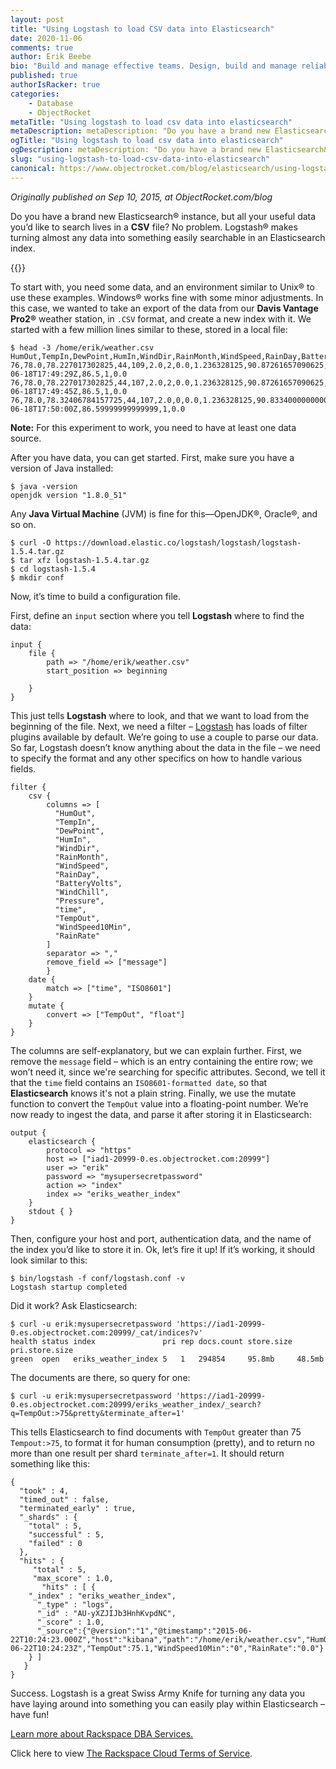 ```yaml
---
layout: post
title: "Using Logstash to load CSV data into Elasticsearch"
date: 2020-11-06
comments: true
author: Erik Beebe
bio: "Build and manage effective teams. Design, build and manage reliable infrastructure, networks, processes. Datacenter, infrastructure planning. Databases (MongoDB, MySQL, etc.). Containers and virtualization (OpenVZ, LXC, Proxmox, Docker, KVM, etc). Storage engineering."
published: true
authorIsRacker: true
categories:
    - Database
    - ObjectRocket
metaTitle: "Using logstash to load csv data into elasticsearch"
metaDescription: metaDescription: "Do you have a brand new Elasticsearch&reg; instance, but all your useful data you’d like to search lives in a **CSV** file? No problem. Logstash&reg; makes turning almost any data into something easily searchable in an Elasticsearch index."
ogTitle: "Using logstash to load csv data into elasticsearch"
ogDescription: metaDescription: "Do you have a brand new Elasticsearch&reg; instance, but all your useful data you’d like to search lives in a **CSV** file? No problem. Logstash&reg; makes turning almost any data into something easily searchable in an Elasticsearch index."
slug: "using-logstash-to-load-csv-data-into-elasticsearch"
canonical: https://www.objectrocket.com/blog/elasticsearch/using-logstash-for-csv-data-elasticsearch/
---
```


*Originally published on Sep 10, 2015, at ObjectRocket.com/blog*

Do you have a brand new Elasticsearch&reg; instance, but all your useful data you’d like to search lives in a **CSV** file? No problem. Logstash&reg; makes turning almost any data into something easily searchable in an Elasticsearch index.

<!--more-->

{{<img src="picture1.png" title="" alt="">}}

To start with, you need some data, and an environment similar to Unix&reg; to use these examples. Windows&reg; works fine with some minor adjustments. In this case, we wanted to take an export of the data from our **Davis Vantage Pro2&reg;** weather station, in `.CSV` format, and create a new index with it.
We started with a few million lines similar to these, stored in a local file:

    $ head -3 /home/erik/weather.csv
    HumOut,TempIn,DewPoint,HumIn,WindDir,RainMonth,WindSpeed,RainDay,BatteryVolts,WindChill,Pressure,time,TempOut,WindSpeed10Min,RainRate
    76,78.0,78.227017302825,44,109,2.0,2,0.0,1.236328125,90.87261657090625,29.543,2015-06-18T17:49:29Z,86.5,1,0.0
    76,78.0,78.227017302825,44,107,2.0,2,0.0,1.236328125,90.87261657090625,29.543,2015-06-18T17:49:45Z,86.5,1,0.0
    76,78.0,78.32406784157725,44,107,2.0,0,0.0,1.236328125,90.83340000000001,29.543,2015-06-18T17:50:00Z,86.59999999999999,1,0.0

**Note:** For this experiment to work, you need to have at least one data source.

After you have data, you can get started. First, make sure you have a version of Java installed:

    $ java -version
    openjdk version "1.8.0_51"

Any **Java Virtual Machine** (JVM) is fine for this&mdash;OpenJDK&reg;, Oracle&reg;, and so on.

    $ curl -O https://download.elastic.co/logstash/logstash/logstash-1.5.4.tar.gz
    $ tar xfz logstash-1.5.4.tar.gz
    $ cd logstash-1.5.4
    $ mkdir conf

Now, it’s time to build a configuration file.

First, define an `input` section where you tell **Logstash** where to find the data:

    input {
        file {
            path => "/home/erik/weather.csv"
            start_position => beginning

        }
    }

This just tells **Logstash** where to look, and that we want to load from the beginning of the file. Next, we need a filter – [Logstash](https://www.elastic.co/guide/en/logstash/current/filter-plugins.html) has loads of filter plugins available by default. We’re going to use a couple to parse our data. So far, Logstash doesn’t know anything about the data in the file – we need to specify the format and any other specifics on how to handle various fields.

    filter {
        csv {
            columns => [
              "HumOut",
              "TempIn",
              "DewPoint",
              "HumIn",
              "WindDir",
              "RainMonth",
              "WindSpeed",
              "RainDay",
              "BatteryVolts",
              "WindChill",
              "Pressure",
              "time",
              "TempOut",
              "WindSpeed10Min",
              "RainRate"
            ]
            separator => ","
            remove_field => ["message"]
            }
        date {
            match => ["time", "ISO8601"]
        }
        mutate {
            convert => ["TempOut", "float"]
        }
    }

The columns are self-explanatory, but we can explain further. First, we remove the `message` field – which is an entry containing the entire row; we won’t need it, since we're searching for specific attributes. Second, we tell it that the `time` field contains an `ISO8601-formatted date`, so that **Elasticsearch** knows it's not a plain string. Finally, we use the mutate function to convert the `TempOut` value into a floating-point number.
We’re now ready to ingest the data, and parse it after storing it in Elasticsearch:

    output {
        elasticsearch {
            protocol => "https"
            host => ["iad1-20999-0.es.objectrocket.com:20999"]
            user => "erik"
            password => "mysupersecretpassword"
            action => "index"
            index => "eriks_weather_index"
        }
        stdout { }
    }

Then, configure your host and port, authentication data, and the name of the index you’d like to store it in. Ok, let’s fire it up! If it’s working, it should look similar to this:

    $ bin/logstash -f conf/logstash.conf -v
    Logstash startup completed

Did it work? Ask Elasticsearch:

    $ curl -u erik:mysupersecretpassword 'https://iad1-20999-0.es.objectrocket.com:20999/_cat/indices?v'
    health status index               pri rep docs.count store.size pri.store.size
    green  open   eriks_weather_index 5   1   294854     95.8mb     48.5mb

The documents are there, so query for one:

    $ curl -u erik:mysupersecretpassword 'https://iad1-20999-0.es.objectrocket.com:20999/eriks_weather_index/_search?q=TempOut:>75&pretty&terminate_after=1'

This tells Elasticsearch to find documents with `TempOut` greater than 75 `Tempout:>75`, to format it for human consumption (pretty), and to return no more than one result per shard `terminate_after=1`. It should return something like this:

    {
      "took" : 4,
      "timed_out" : false,
      "terminated_early" : true,
      "_shards" : {
        "total" : 5,
        "successful" : 5,
        "failed" : 0
      },
      "hits" : {
         "total" : 5,
         "max_score" : 1.0,
           "hits" : [ {
        "_index" : "eriks_weather_index",
          "_type" : "logs",
          "_id" : "AU-yXZJIJb3HnhKvpdNC",
          "_score" : 1.0,
          "_source":{"@version":"1","@timestamp":"2015-06-22T10:24:23.000Z","host":"kibana","path":"/home/erik/weather.csv","HumOut":"86","TempIn":"79.7","DewPoint":"70.65179649787358","HumIn":"46","WindDir":"161","RainMonth":"2.7","WindSpeed":"0","RainDay":"0.36","BatteryVolts":"1.125","WindChill":"82.41464999999999","Pressure":"29.611","time":"2015-06-22T10:24:23Z","TempOut":75.1,"WindSpeed10Min":"0","RainRate":"0.0"}
        } ]
       } 
    }

Success. Logstash is a great Swiss Army Knife for turning any data you have laying around into something you can easily play within Elasticsearch – have fun!

<a class="cta purple" id="cta" href="https://www.rackspace.com/data/dba-services">Learn more about Rackspace DBA Services.</a>

Click here to view [The Rackspace Cloud Terms of Service](https://www.rackspace.com/cloud/legal/).

